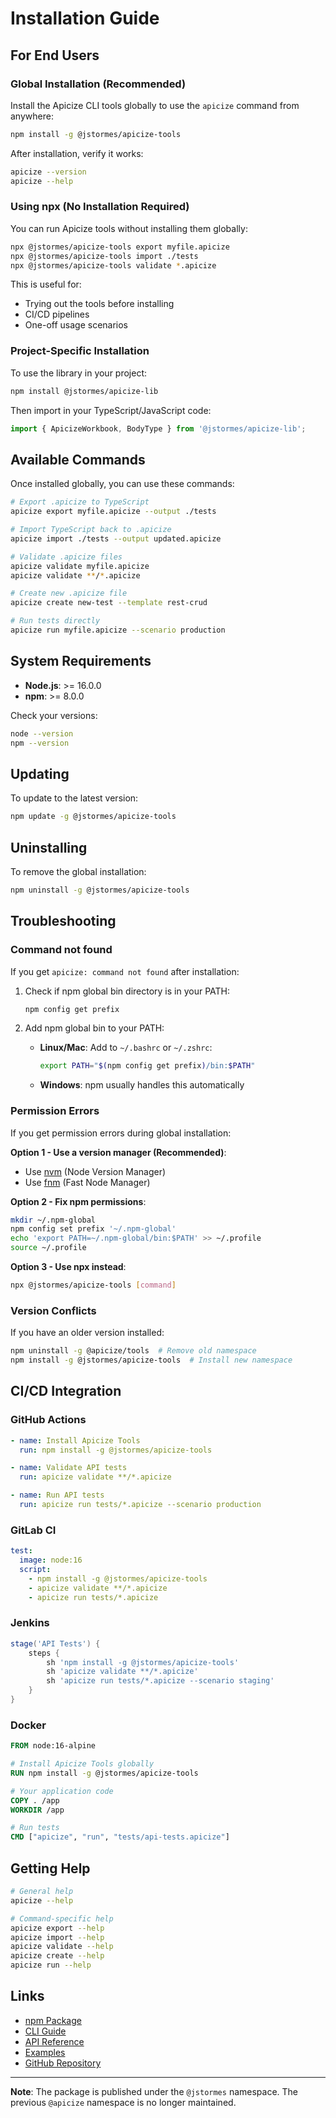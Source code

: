 # Installation Guide

## For End Users

### Global Installation (Recommended)

Install the Apicize CLI tools globally to use the `apicize` command from anywhere:

```bash
npm install -g @jstormes/apicize-tools
```

After installation, verify it works:

```bash
apicize --version
apicize --help
```

### Using npx (No Installation Required)

You can run Apicize tools without installing them globally:

```bash
npx @jstormes/apicize-tools export myfile.apicize
npx @jstormes/apicize-tools import ./tests
npx @jstormes/apicize-tools validate *.apicize
```

This is useful for:
- Trying out the tools before installing
- CI/CD pipelines
- One-off usage scenarios

### Project-Specific Installation

To use the library in your project:

```bash
npm install @jstormes/apicize-lib
```

Then import in your TypeScript/JavaScript code:

```typescript
import { ApicizeWorkbook, BodyType } from '@jstormes/apicize-lib';
```

## Available Commands

Once installed globally, you can use these commands:

```bash
# Export .apicize to TypeScript
apicize export myfile.apicize --output ./tests

# Import TypeScript back to .apicize
apicize import ./tests --output updated.apicize

# Validate .apicize files
apicize validate myfile.apicize
apicize validate **/*.apicize

# Create new .apicize file
apicize create new-test --template rest-crud

# Run tests directly
apicize run myfile.apicize --scenario production
```

## System Requirements

- **Node.js**: >= 16.0.0
- **npm**: >= 8.0.0

Check your versions:

```bash
node --version
npm --version
```

## Updating

To update to the latest version:

```bash
npm update -g @jstormes/apicize-tools
```

## Uninstalling

To remove the global installation:

```bash
npm uninstall -g @jstormes/apicize-tools
```

## Troubleshooting

### Command not found

If you get `apicize: command not found` after installation:

1. Check if npm global bin directory is in your PATH:
   ```bash
   npm config get prefix
   ```

2. Add npm global bin to your PATH:
   - **Linux/Mac**: Add to `~/.bashrc` or `~/.zshrc`:
     ```bash
     export PATH="$(npm config get prefix)/bin:$PATH"
     ```
   - **Windows**: npm usually handles this automatically

### Permission Errors

If you get permission errors during global installation:

**Option 1 - Use a version manager (Recommended)**:
- Use [nvm](https://github.com/nvm-sh/nvm) (Node Version Manager)
- Use [fnm](https://github.com/Schniz/fnm) (Fast Node Manager)

**Option 2 - Fix npm permissions**:
```bash
mkdir ~/.npm-global
npm config set prefix '~/.npm-global'
echo 'export PATH=~/.npm-global/bin:$PATH' >> ~/.profile
source ~/.profile
```

**Option 3 - Use npx instead**:
```bash
npx @jstormes/apicize-tools [command]
```

### Version Conflicts

If you have an older version installed:

```bash
npm uninstall -g @apicize/tools  # Remove old namespace
npm install -g @jstormes/apicize-tools  # Install new namespace
```

## CI/CD Integration

### GitHub Actions

```yaml
- name: Install Apicize Tools
  run: npm install -g @jstormes/apicize-tools

- name: Validate API tests
  run: apicize validate **/*.apicize

- name: Run API tests
  run: apicize run tests/*.apicize --scenario production
```

### GitLab CI

```yaml
test:
  image: node:16
  script:
    - npm install -g @jstormes/apicize-tools
    - apicize validate **/*.apicize
    - apicize run tests/*.apicize
```

### Jenkins

```groovy
stage('API Tests') {
    steps {
        sh 'npm install -g @jstormes/apicize-tools'
        sh 'apicize validate **/*.apicize'
        sh 'apicize run tests/*.apicize --scenario staging'
    }
}
```

### Docker

```dockerfile
FROM node:16-alpine

# Install Apicize Tools globally
RUN npm install -g @jstormes/apicize-tools

# Your application code
COPY . /app
WORKDIR /app

# Run tests
CMD ["apicize", "run", "tests/api-tests.apicize"]
```

## Getting Help

```bash
# General help
apicize --help

# Command-specific help
apicize export --help
apicize import --help
apicize validate --help
apicize create --help
apicize run --help
```

## Links

- [npm Package](https://www.npmjs.com/package/@jstormes/apicize-tools)
- [CLI Guide](./docs/CLI-Guide.md)
- [API Reference](./docs/API-Reference.md)
- [Examples](./docs/Examples.md)
- [GitHub Repository](https://github.com/apicize/tools)

---

**Note**: The package is published under the `@jstormes` namespace. The previous `@apicize` namespace is no longer maintained.
